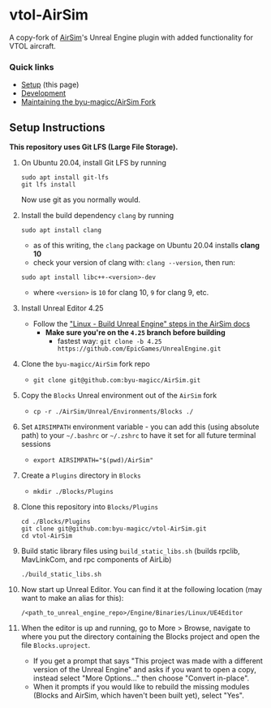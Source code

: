 # vtol-AirSim
A copy-fork of [AirSim](https://github.com/microsoft/AirSim)'s Unreal Engine plugin with added functionality for VTOL aircraft. 

### Quick links

* [Setup](#setup-instructions) (this page)
* [Development](DEVELOPMENT.md)
* [Maintaining the byu-magicc/AirSim Fork](FORK.md)

## Setup Instructions

**This repository uses Git LFS (Large File Storage).**
1. On Ubuntu 20.04, install Git LFS by running 
    ```
    sudo apt install git-lfs
    git lfs install
    ```
    Now use git as you normally would. 
1. Install the build dependency `clang` by running
    ```
    sudo apt install clang
    ```
    - as of this writing, the `clang` package on Ubuntu 20.04 installs **clang 10**
    - check your version of clang with: `clang --version`, then run:
    ```
    sudo apt install libc++-<version>-dev
    ```
    - where `<version>` is `10` for clang 10, `9` for clang 9, etc.

1. Install Unreal Editor 4.25
    - Follow the ["Linux - Build Unreal Engine" steps in the AirSim docs](https://microsoft.github.io/AirSim/build_linux/#linux-build-unreal-engine)
        - **Make sure you're on the `4.25` branch before building** 
            - fastest way: `git clone -b 4.25 https://github.com/EpicGames/UnrealEngine.git`
1. Clone the `byu-magicc/AirSim` fork repo
    - `git clone git@github.com:byu-magicc/AirSim.git`
1. Copy the `Blocks` Unreal environment out of the `AirSim` fork
    - `cp -r ./AirSim/Unreal/Environments/Blocks ./`
1. Set `AIRSIMPATH` environment variable - you can add this (using absolute path) to your `~/.bashrc` or `~/.zshrc` to have it set for all future terminal sessions
    - `export AIRSIMPATH="$(pwd)/AirSim"`
1. Create a `Plugins` directory in `Blocks`
    - `mkdir ./Blocks/Plugins`
1. Clone this repository into `Blocks/Plugins`
    ```
    cd ./Blocks/Plugins
    git clone git@github.com:byu-magicc/vtol-AirSim.git
    cd vtol-AirSim
    ```
1. Build static library files using `build_static_libs.sh` (builds rpclib, MavLinkCom, and rpc components of AirLib)
    ```
    ./build_static_libs.sh
    ```
1. Now start up Unreal Editor. You can find it at the following location (may want to make an alias for this):
    ```
    /<path_to_unreal_engine_repo>/Engine/Binaries/Linux/UE4Editor
    ```
1. When the editor is up and running, go to More > Browse, navigate to where you put the directory containing the Blocks project and open the file `Blocks.uproject`. 
   - If you get a prompt that says "This project was made with a different version of the Unreal Engine" and asks if you want to open a copy, instead select "More Options..." then choose "Convert in-place".
   - When it prompts if you would like to rebuild the missing modules (Blocks and AirSim, which haven't been built yet), select "Yes". 
